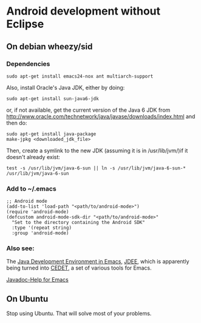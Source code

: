 # Android development without Eclipse

## On debian wheezy/sid

### Dependencies

```
sudo apt-get install emacs24-nox ant multiarch-support
```

Also, install Oracle's Java JDK, either by doing:

```
sudo apt-get install sun-java6-jdk
```

or, if not available, get the current version of the Java 6 JDK from
http://www.oracle.com/technetwork/java/javase/downloads/index.html and then do:

```
sudo apt-get install java-package
make-jpkg <downloaded_jdk_file>
```

Then, create a symlink to the new JDK (assuming it is in /usr/lib/jvm/)if it
doesn't already exist:

```
test -s /usr/lib/jvm/java-6-sun || ln -s /usr/lib/jvm/java-6-sun-* /usr/lib/jvm/java-6-sun
```

### Add to ~/.emacs

```
;; Android mode
(add-to-list 'load-path "<path/to/android-mode>")
(require 'android-mode)
(defcustom android-mode-sdk-dir "<path/to/android-mode>"
  "Set to the directory containing the Android SDK"
  :type '(repeat string)
  :group 'android-mode)
```

### Also see:

The [Java Development Environment in Emacs](http://emacswiki.org/emacs/JavaDevelopmentEnvironment), [JDEE](http://sourceforge.net/projects/jdee/), which is apparently being turned into [CEDET](http://www.emacswiki.org/emacs/CollectionOfEmacsDevelopmentEnvironmentTools#CEDET), a set of various tools for Emacs.

[Javadoc-Help for Emacs](http://javadochelp.sourceforge.net/)

## On Ubuntu

Stop using Ubuntu. That will solve most of your problems.
